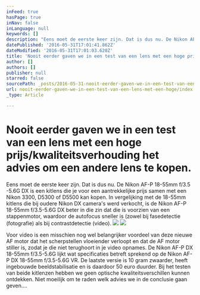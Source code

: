 ```yaml
---
inFeed: true
hasPage: true
inNav: false
inLanguage: null
keywords: []
description: "Eens moet de eerste keer zijn. Dat is dus nu. De Nikon AF-P 18-55mm f/3.5 -5.6G DX is een kitlens die je voor een aantrekkelijke prijs samen met een Nikon 3300, D5300 of D5500 kan kopen. In vergelijking met de 18-55mm kitlens die bij oudere Nikon DX camera's werd verkocht, is de Nikon AF-P 18-55mm f/3.5-5.6G DX beter in die zin dat die is voorzien van een stappenmotor, waardoor de autofocus sneller is (zowel bij fasedetectie (fotografie) als bij contrastdetectie (video)."
datePublished: '2016-05-31T17:01:41.862Z'
dateModified: '2016-05-31T17:01:03.620Z'
title: 'Nooit eerder gaven we in een test van een lens met een hoge prijs/kwaliteitsverhouding het advies om een andere lens te kopen. '
author: []
authors: []
publisher: null
starred: false
sourcePath: _posts/2016-05-31-nooit-eerder-gaven-we-in-een-test-van-een-lens-met-een-hoge.md
url: nooit-eerder-gaven-we-in-een-test-van-een-lens-met-een-hoge/index.html
_type: Article

---
```

# Nooit eerder gaven we in een test van een lens met een hoge prijs/kwaliteitsverhouding het advies om een andere lens te kopen. 

Eens moet de eerste keer zijn. Dat is dus nu. De Nikon AF-P 18-55mm f/3.5 -5.6G DX is een kitlens die je voor een aantrekkelijke prijs samen met een Nikon 3300, D5300 of D5500 kan kopen. In vergelijking met de 18-55mm kitlens die bij oudere Nikon DX camera's werd verkocht, is de Nikon AF-P 18-55mm f/3.5-5.6G DX beter in die zin dat die is voorzien van een stappenmotor, waardoor de autofocus sneller is (zowel bij fasedetectie (fotografie) als bij contrastdetectie (video).
![](https://the-grid-user-content.s3-us-west-2.amazonaws.com/345361c2-e7df-4ff6-9461-bf11cbe85173.jpg)
![](https://the-grid-user-content.s3-us-west-2.amazonaws.com/28239bdc-4cae-48c5-95a4-d96d660444c6.jpg)

Voor video is een misschien nog wel belangrijker voordeel van deze nieuwe AF motor dat het scherpstellen vloeiender verloopt en dat de AF motor stiller is, zodat je die niet terughoort in je video opnames. De Nikon AF-P DX 18-55mm f/3.5-5.6G lijkt wat specificaties betreft sprekend op de Nikon AF-P DX 18-55mm f/3.5-5.6G VR. De laatste versie is 10 gram zwaarder, heeft ingebouwde beeldstabilisatie en is daardoor 50 euro duurder. Bij het testen van beide kitlenzen hebben we geen optische kwaliteitsverschillen kunnen ontdekken. Niet moeilijk om te raden welk advies we in de conclusie gaan geven....